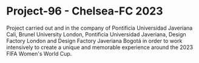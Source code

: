 # Project-96 - Chelsea-FC 2023
Project carried out and in the company of Pontificia Universidad Javeriana Cali, Brunel University London, Pontificia Universidad Javeriana, Design Factory London and Design Factory Javeriana Bogotá  in order to work intensively to create a unique and memorable experience around the 2023 FIFA Women's World Cup.
